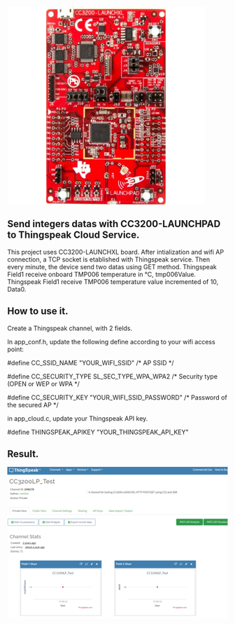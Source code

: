 ![CC3200LP!](/img/cc3200.png "")

## Send integers datas with CC3200-LAUNCHPAD to Thingspeak Cloud Service.
This project uses CC3200-LAUNCHXL board. After intialization and wifi AP connection, a TCP socket is etablished with Thingspeak service.
Then every minute, the device send two datas using GET method.
Thingspeak Field1 receive onboard TMP006 temperature in °C, tmp006Value.
Thingspeak Field1 receive TMP006 temperature value incremented of 10, Data0.

## How to use it. 
Create a Thingspeak channel, with 2 fields.

In app_conf.h, update the following define according to your wifi access point:

#define CC_SSID_NAME          "YOUR_WIFI_SSID"          /* AP SSID */

#define CC_SECURITY_TYPE      SL_SEC_TYPE_WPA_WPA2      /* Security type (OPEN or WEP or WPA */

#define CC_SECURITY_KEY       "YOUR_WIFI_SSID_PASSWORD" /* Password of the secured AP */

in app_cloud.c, update your Thingspeak API key.  

#define THINGSPEAK_APIKEY       "YOUR_THINGSPEAK_API_KEY"

## Result.
![Thingspeak Channel Visualization!](/img/Thinkspeak_channel.png "")
